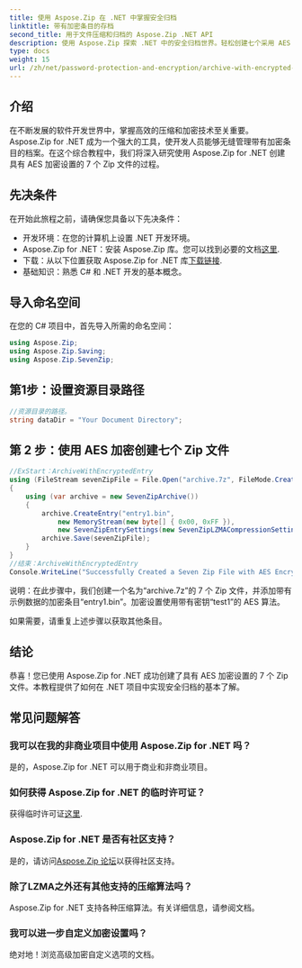 ```yaml
---
title: 使用 Aspose.Zip 在 .NET 中掌握安全归档
linktitle: 带有加密条目的存档
second_title: 用于文件压缩和归档的 Aspose.Zip .NET API
description: 使用 Aspose.Zip 探索 .NET 中的安全归档世界。轻松创建七个采用 AES 加密的 Zip 文件。立即提升您的开发技能！
type: docs
weight: 15
url: /zh/net/password-protection-and-encryption/archive-with-encrypted-entry/
---
```


## 介绍

在不断发展的软件开发世界中，掌握高效的压缩和加密技术至关重要。 Aspose.Zip for .NET 成为一个强大的工具，使开发人员能够无缝管理带有加密条目的档案。在这个综合教程中，我们将深入研究使用 Aspose.Zip for .NET 创建具有 AES 加密设置的 7 个 Zip 文件的过程。

## 先决条件

在开始此旅程之前，请确保您具备以下先决条件：

- 开发环境：在您的计算机上设置 .NET 开发环境。
-  Aspose.Zip for .NET：安装 Aspose.Zip 库。您可以找到必要的文档[这里](https://reference.aspose.com/zip/net/).
- 下载：从以下位置获取 Aspose.Zip for .NET 库[下载链接](https://releases.aspose.com/zip/net/).
- 基础知识：熟悉 C# 和 .NET 开发的基本概念。

## 导入命名空间

在您的 C# 项目中，首先导入所需的命名空间：

```csharp
using Aspose.Zip;
using Aspose.Zip.Saving;
using Aspose.Zip.SevenZip;
```

## 第1步：设置资源目录路径

```csharp
//资源目录的路径。
string dataDir = "Your Document Directory";
```

## 第 2 步：使用 AES 加密创建七个 Zip 文件

```csharp
//ExStart：ArchiveWithEncryptedEntry
using (FileStream sevenZipFile = File.Open("archive.7z", FileMode.Create))
{
    using (var archive = new SevenZipArchive())
    {
        archive.CreateEntry("entry1.bin", 
            new MemoryStream(new byte[] { 0x00, 0xFF }), 
            new SevenZipEntrySettings(new SevenZipLZMACompressionSettings(), new SevenZipAESEncryptionSettings("test1")));
        archive.Save(sevenZipFile);
    }
}
//结束：ArchiveWithEncryptedEntry
Console.WriteLine("Successfully Created a Seven Zip File with AES Encryption Settings");
```

说明：在此步骤中，我们创建一个名为“archive.7z”的 7 个 Zip 文件，并添加带有示例数据的加密条目“entry1.bin”。加密设置使用带有密钥“test1”的 AES 算法。

如果需要，请重复上述步骤以获取其他条目。

## 结论

恭喜！您已使用 Aspose.Zip for .NET 成功创建了具有 AES 加密设置的 7 个 Zip 文件。本教程提供了如何在 .NET 项目中实现安全归档的基本了解。

## 常见问题解答

### 我可以在我的非商业项目中使用 Aspose.Zip for .NET 吗？
是的，Aspose.Zip for .NET 可以用于商业和非商业项目。

### 如何获得 Aspose.Zip for .NET 的临时许可证？
获得临时许可证[这里](https://purchase.aspose.com/temporary-license/).

### Aspose.Zip for .NET 是否有社区支持？
是的，请访问[Aspose.Zip 论坛](https://forum.aspose.com/c/zip/37)以获得社区支持。

### 除了LZMA之外还有其他支持的压缩算法吗？
Aspose.Zip for .NET 支持各种压缩算法。有关详细信息，请参阅文档。

### 我可以进一步自定义加密设置吗？
绝对地！浏览高级加密自定义选项的文档。

